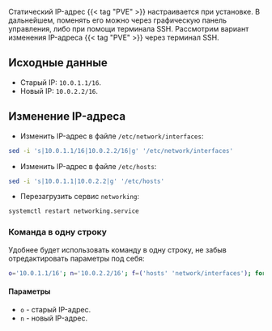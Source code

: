 Статический IP-адрес {{< tag "PVE" >}} настраивается при установке. В дальнейшем, поменять его можно через графическую панель управления, либо при помощи терминала SSH. Рассмотрим вариант изменения IP-адреса {{< tag "PVE" >}} через терминал SSH.

## Исходные данные

- Старый IP: `10.0.1.1/16`.
- Новый IP: `10.0.2.2/16`.

## Изменение IP-адреса

- Изменить IP-адрес в файле `/etc/network/interfaces`:

```bash
sed -i 's|10.0.1.1/16|10.0.2.2/16|g' '/etc/network/interfaces'
```

- Изменить IP-адрес в файле `/etc/hosts`:

```bash
sed -i 's|10.0.1.1|10.0.2.2|g' '/etc/hosts'
```

- Перезагрузить сервис `networking`:

```bash
systemctl restart networking.service
```

### Команда в одну строку

Удобнее будет использовать команду в одну строку, не забыв отредактировать параметры под себя:

```bash
o='10.0.1.1/16'; n='10.0.2.2/16'; f=('hosts' 'network/interfaces'); for i in "${f[@]}"; do sed -i "s|${o}|${n}|g" "/etc/${i}"; done; systemctl restart networking.service
```

#### Параметры

- `o` - старый IP-адрес.
- `n` - новый IP-адрес.

